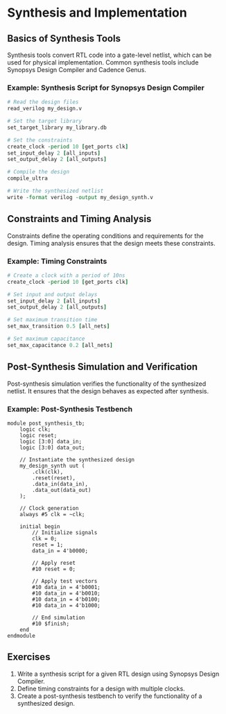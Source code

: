 # Synthesis and Implementation

## Basics of Synthesis Tools
Synthesis tools convert RTL code into a gate-level netlist, which can be used for physical implementation. Common synthesis tools include Synopsys Design Compiler and Cadence Genus.

### Example: Synthesis Script for Synopsys Design Compiler
```tcl
# Read the design files
read_verilog my_design.v

# Set the target library
set_target_library my_library.db

# Set the constraints
create_clock -period 10 [get_ports clk]
set_input_delay 2 [all_inputs]
set_output_delay 2 [all_outputs]

# Compile the design
compile_ultra

# Write the synthesized netlist
write -format verilog -output my_design_synth.v
```

## Constraints and Timing Analysis
Constraints define the operating conditions and requirements for the design. Timing analysis ensures that the design meets these constraints.

### Example: Timing Constraints
```tcl
# Create a clock with a period of 10ns
create_clock -period 10 [get_ports clk]

# Set input and output delays
set_input_delay 2 [all_inputs]
set_output_delay 2 [all_outputs]

# Set maximum transition time
set_max_transition 0.5 [all_nets]

# Set maximum capacitance
set_max_capacitance 0.2 [all_nets]
```

## Post-Synthesis Simulation and Verification
Post-synthesis simulation verifies the functionality of the synthesized netlist. It ensures that the design behaves as expected after synthesis.

### Example: Post-Synthesis Testbench
```SV
module post_synthesis_tb;
    logic clk;
    logic reset;
    logic [3:0] data_in;
    logic [3:0] data_out;

    // Instantiate the synthesized design
    my_design_synth uut (
        .clk(clk),
        .reset(reset),
        .data_in(data_in),
        .data_out(data_out)
    );

    // Clock generation
    always #5 clk = ~clk;

    initial begin
        // Initialize signals
        clk = 0;
        reset = 1;
        data_in = 4'b0000;

        // Apply reset
        #10 reset = 0;

        // Apply test vectors
        #10 data_in = 4'b0001;
        #10 data_in = 4'b0010;
        #10 data_in = 4'b0100;
        #10 data_in = 4'b1000;

        // End simulation
        #10 $finish;
    end
endmodule
```

## Exercises

1. Write a synthesis script for a given RTL design using Synopsys Design Compiler.
2. Define timing constraints for a design with multiple clocks.
3. Create a post-synthesis testbench to verify the functionality of a synthesized design.
